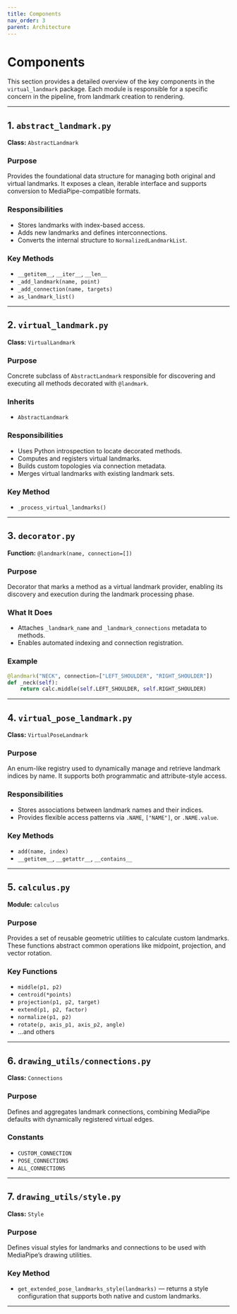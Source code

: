 ```yaml
---
title: Components
nav_order: 3
parent: Architecture
---
```


# Components

This section provides a detailed overview of the key components in the `virtual_landmark` package. Each module is responsible for a specific concern in the pipeline, from landmark creation to rendering.

---

## 1. `abstract_landmark.py`

**Class:** `AbstractLandmark`

### Purpose
Provides the foundational data structure for managing both original and virtual landmarks. It exposes a clean, iterable interface and supports conversion to MediaPipe-compatible formats.

### Responsibilities
- Stores landmarks with index-based access.
- Adds new landmarks and defines interconnections.
- Converts the internal structure to `NormalizedLandmarkList`.

### Key Methods
- `__getitem__`, `__iter__`, `__len__`
- `_add_landmark(name, point)`
- `_add_connection(name, targets)`
- `as_landmark_list()`

---

## 2. `virtual_landmark.py`

**Class:** `VirtualLandmark`

### Purpose
Concrete subclass of `AbstractLandmark` responsible for discovering and executing all methods decorated with `@landmark`.

### Inherits
- `AbstractLandmark`

### Responsibilities
- Uses Python introspection to locate decorated methods.
- Computes and registers virtual landmarks.
- Builds custom topologies via connection metadata.
- Merges virtual landmarks with existing landmark sets.

### Key Method
- `_process_virtual_landmarks()`

---

## 3. `decorator.py`

**Function:** `@landmark(name, connection=[])`

### Purpose
Decorator that marks a method as a virtual landmark provider, enabling its discovery and execution during the landmark processing phase.

### What It Does
- Attaches `_landmark_name` and `_landmark_connections` metadata to methods.
- Enables automated indexing and connection registration.

### Example
```python
@landmark("NECK", connection=["LEFT_SHOULDER", "RIGHT_SHOULDER"])
def _neck(self):
    return calc.middle(self.LEFT_SHOULDER, self.RIGHT_SHOULDER)
```

---

## 4. `virtual_pose_landmark.py`

**Class:** `VirtualPoseLandmark`

### Purpose
An enum-like registry used to dynamically manage and retrieve landmark indices by name. It supports both programmatic and attribute-style access.

### Responsibilities
- Stores associations between landmark names and their indices.
- Provides flexible access patterns via `.NAME`, `["NAME"]`, or `.NAME.value`.

### Key Methods
- `add(name, index)`
- `__getitem__`, `__getattr__`, `__contains__`

---

## 5. `calculus.py`

**Module:** `calculus`

### Purpose
Provides a set of reusable geometric utilities to calculate custom landmarks. These functions abstract common operations like midpoint, projection, and vector rotation.

### Key Functions
- `middle(p1, p2)`
- `centroid(*points)`
- `projection(p1, p2, target)`
- `extend(p1, p2, factor)`
- `normalize(p1, p2)`
- `rotate(p, axis_p1, axis_p2, angle)`
- ...and others

---

## 6. `drawing_utils/connections.py`

**Class:** `Connections`

### Purpose
Defines and aggregates landmark connections, combining MediaPipe defaults with dynamically registered virtual edges.

### Constants
- `CUSTOM_CONNECTION`
- `POSE_CONNECTIONS`
- `ALL_CONNECTIONS`

---

## 7. `drawing_utils/style.py`

**Class:** `Style`

### Purpose
Defines visual styles for landmarks and connections to be used with MediaPipe’s drawing utilities.

### Key Method
- `get_extended_pose_landmarks_style(landmarks)` — returns a style configuration that supports both native and custom landmarks.

---
